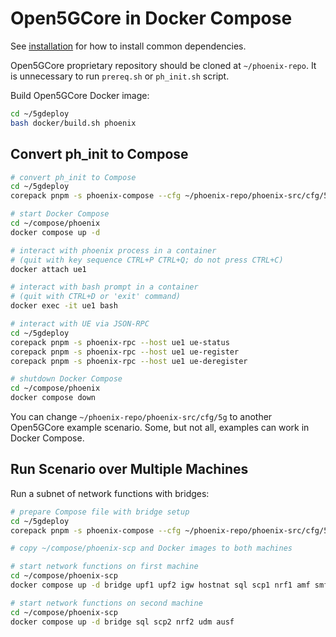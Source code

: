 # Open5GCore in Docker Compose

See [installation](INSTALL.md) for how to install common dependencies.

Open5GCore proprietary repository should be cloned at `~/phoenix-repo`.
It is unnecessary to run `prereq.sh` or `ph_init.sh` script.

Build Open5GCore Docker image:

```bash
cd ~/5gdeploy
bash docker/build.sh phoenix
```

## Convert ph_init to Compose

```bash
# convert ph_init to Compose
cd ~/5gdeploy
corepack pnpm -s phoenix-compose --cfg ~/phoenix-repo/phoenix-src/cfg/5g --out ~/compose/phoenix

# start Docker Compose
cd ~/compose/phoenix
docker compose up -d

# interact with phoenix process in a container
# (quit with key sequence CTRL+P CTRL+Q; do not press CTRL+C)
docker attach ue1

# interact with bash prompt in a container
# (quit with CTRL+D or 'exit' command)
docker exec -it ue1 bash

# interact with UE via JSON-RPC
cd ~/5gdeploy
corepack pnpm -s phoenix-rpc --host ue1 ue-status
corepack pnpm -s phoenix-rpc --host ue1 ue-register
corepack pnpm -s phoenix-rpc --host ue1 ue-deregister

# shutdown Docker Compose
cd ~/compose/phoenix
docker compose down
```

You can change `~/phoenix-repo/phoenix-src/cfg/5g` to another Open5GCore example scenario.
Some, but not all, examples can work in Docker Compose.

## Run Scenario over Multiple Machines

Run a subnet of network functions with bridges:

```bash
# prepare Compose file with bridge setup
cd ~/5gdeploy
corepack pnpm -s phoenix-compose --cfg ~/phoenix-repo/phoenix-src/cfg/5g_scp --out ~/compose/phoenix-scp --bridge-on conn --bridge-to 192.0.2.1,192.0.2.2

# copy ~/compose/phoenix-scp and Docker images to both machines

# start network functions on first machine
cd ~/compose/phoenix-scp
docker compose up -d bridge upf1 upf2 igw hostnat sql scp1 nrf1 amf smf gnb1 ue1 ue2

# start network functions on second machine
cd ~/compose/phoenix-scp
docker compose up -d bridge sql scp2 nrf2 udm ausf
```
